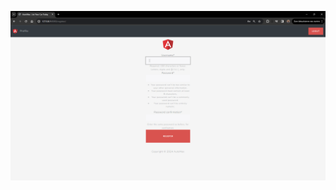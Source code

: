 ![Login](https://github.com/andrijajovanovic98/Python-Django/blob/main/Screenshot%202024-01-22%20104501.png)
